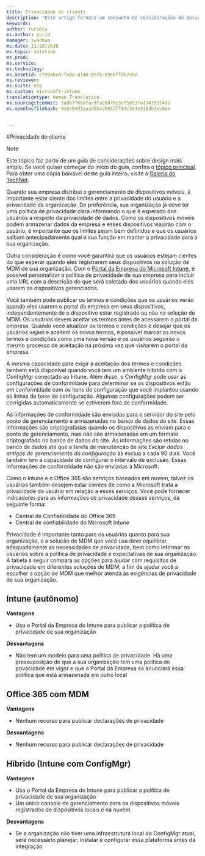 ```yaml
---
title: Privacidade do cliente
description: "Este artigo fornece um conjunto de considerações de design para privacidade do cliente que devem ser usadas em um cenário de gerenciamento de dispositivo móvel."
keywords: 
author: YuriDio
ms.author: yurid
manager: swadhwa
ms.date: 11/28/2016
ms.topic: solution
ms.prod: 
ms.service: 
ms.technology: 
ms.assetid: c799a6c4-fe0a-4148-8e75-29e6ffdb7e6e
ms.reviewer: 
ms.suite: ems
ms.custom: microsoft-intune
translationtype: Human Translation
ms.sourcegitcommit: 5adb7f68efacdfa20d78c3cf5853fa374793140a
ms.openlocfilehash: 916404d1aaad5b4db01dff84c544e3364b7ec6ee


---
```


#<a name="client-privacy"></a>Privacidade do cliente

>[!NOTE]
>Este tópico faz parte de um guia de considerações sobre design mais amplo. Se você quiser começar do início do guia, confira o [tópico principal](mdm-design-considerations-guide.md). Para obter uma cópia baixável deste guia inteiro, visite a [Galeria do TechNet](https://gallery.technet.microsoft.com/Mobile-Device-Management-7d401582).

Quando sua empresa distribui o gerenciamento de dispositivos móveis, é importante estar ciente dos limites entre a privacidade do usuário e a privacidade da organização. De preferência, sua organização já deve ter uma política de privacidade clara informando o que é esperado dos usuários a respeito da privacidade de dados. Como os dispositivos móveis podem armazenar dados da empresa e esses dispositivos viajarão com o usuário, é importante que os limites sejam bem definidos e que os usuários saibam antecipadamente qual é sua função em manter a privacidade para a sua organização.
  
Outra consideração é como você garantirá que os usuários estejam cientes do que esperar quando eles registrarem seus dispositivos na solução de MDM de sua organização. Com o [Portal da Empresa do Microsoft Intune](https://technet.microsoft.com/library/dn646957.aspx), é possível personalizar a política de privacidade de sua empresa para incluir uma URL com a descrição do que será coletado dos usuários quando eles usarem os dispositivos gerenciados.
 
Você também pode publicar os termos e condições que os usuários verão quando eles usarem o portal da empresa em seus dispositivos, independentemente de o dispositivo estar registrado ou não na solução de MDM. Os usuários devem aceitar os termos antes de acessarem o portal da empresa. Quando você atualizar os termos e condições e desejar que os usuários vejam e aceitem os novos termos, é possível marcar os novos termos e condições como uma nova versão e os usuários seguirão o mesmo processo de aceitação na próxima vez que visitarem o portal da empresa. 

A mesma capacidade para exigir a aceitação dos termos e condições também está disponível quando você tem um ambiente híbrido com o ConfigMgr conectado ao Intune. Além disso, o ConfigMgr pode usar as configurações de conformidade para determinar se os dispositivos estão em conformidade com os itens de configuração que você implantou usando as linhas de base de configuração. Algumas configurações podem ser corrigidas automaticamente se estiverem fora de conformidade. 

As informações de conformidade são enviadas para o servidor do site pelo ponto de gerenciamento e armazenadas no banco de dados do site. Essas informações são criptografadas quando os dispositivos as enviam para o ponto de gerenciamento, mas não são armazenadas em um formato criptografado no banco de dados do site. As informações são retidas no banco de dados até que a tarefa de manutenção de site *Excluir dados antigos de gerenciamento da configuração* as exclua a cada 90 dias.  Você também tem a capacidade de configurar o intervalo de exclusão. Essas informações de conformidade não são enviadas à Microsoft.

Como o Intune e o Office 365 são serviços baseados em nuvem, talvez os usuários também desejem estar cientes de como a Microsoft trata a privacidade do usuário em relação a esses serviços. Você pode fornecer indicadores para as informações de privacidade desses serviços, da seguinte forma:

- Central de Confiabilidade do Office 365
- Central de confiabilidade do Microsoft Intune

Privacidade é importante tanto para os usuários quanto para sua organização, e a solução de MDM que você usa deve equilibrar adequadamente as necessidades de privacidade, bem como informar os usuários sobre a política de privacidade e expectativas de sua organização. A tabela a seguir compara as opções para ajudar com requisitos de privacidade em diferentes soluções de MDM, a fim de ajudar você a escolher a opção de MDM que melhor atenda às exigências de privacidade de sua organização.

## <a name="intune-standalone"></a>Intune (autônomo)

**Vantagens**

- Usa o Portal da Empresa do Intune para publicar a política de privacidade de sua organização

**Desvantagens**

- Não tem um modelo para uma política de privacidade. Há uma pressuposição de que a sua organização tem uma política de privacidade em vigor e que o Portal da Empresa só anunciará essa política que está armazenada em outro local

## <a name="office-365-with-mdm"></a>Office 365 com MDM

**Vantagens**

- Nenhum recurso para publicar declarações de privacidade

**Desvantagens**

- Nenhum recurso para publicar declarações de privacidade

## <a name="hybrid-intune-with-configmgr"></a>Híbrido (Intune com ConfigMgr)

**Vantagens**

- Usa o Portal da Empresa do Intune para publicar a política de privacidade de sua organização
- Um único console de gerenciamento para os dispositivos móveis registrados de dispositivos locais e na nuvem

**Desvantagens**

- Se a organização não tiver uma infraestrutura local do ConfigMgr atual, será necessário planejar, instalar e configurar essa plataforma antes da integração




<!--HONumber=Nov16_HO4-->


